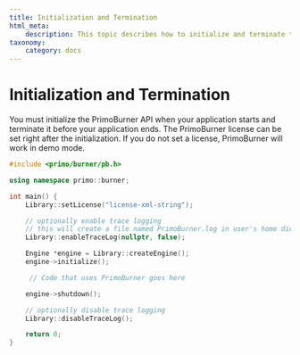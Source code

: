 ```yaml
---
title: Initialization and Termination
html_meta:
    description: This topic describes how to initialize and terminate the PrimoBurner API.
taxonomy:
    category: docs
---
```


# Initialization and Termination

You must initialize the PrimoBurner API when your application starts and terminate it before your application ends. The PrimoBurner license can be set right after the initialization. If you do not set a license, PrimoBurner will work in demo mode.

``` cpp 
#include <primo/burner/pb.h>

using namespace primo::burner;

int main() {
    Library::setLicense("license-xml-string");

    // optionally enable trace logging
    // this will create a file named PrimoBurner.log in user's home directory
    Library::enableTraceLog(nullptr, false);

    Engine *engine = Library::createEngine();
    engine->initialize();

     // Code that uses PrimoBurner goes here

    engine->shutdown();

    // optionally disable trace logging
    Library::disableTraceLog();

    return 0;    
}
```
